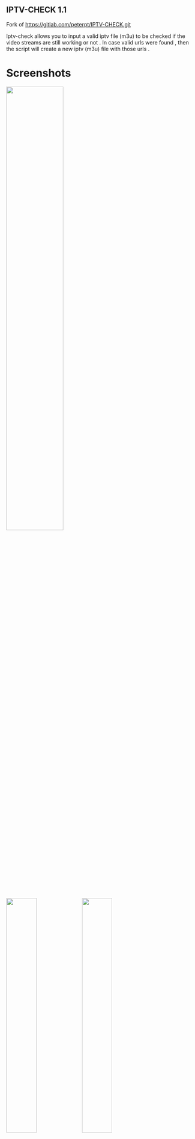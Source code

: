 ## IPTV-CHECK 1.1

Fork of https://gitlab.com/peterpt/IPTV-CHECK.git

Iptv-check allows you to input a valid iptv file (m3u) to be checked if the video streams are still working or not .
In case valid urls were found , then the script will create a new iptv (m3u) file with those urls .

# Screenshots
<img src="https://s22.postimg.cc/5qbfdfa8h/iptvnew.png" width="55%"></img>

<img src="https://s14.postimg.cc/grelrf6gx/icheck2.png" width="40%"></img><img src="https://s14.postimg.cc/we5v4szoh/CHECK_034.png" width="40%"></img>

# Requirements

- wget
- speedtest-cli

# Install Requirements

- sudo apt-get install wget
- sudo pip install speedtest-cli

# Tool Instalation

- git clone https://github.com/amaczuga/iptvcheck.git &&  iptvcheck/iptv-check
